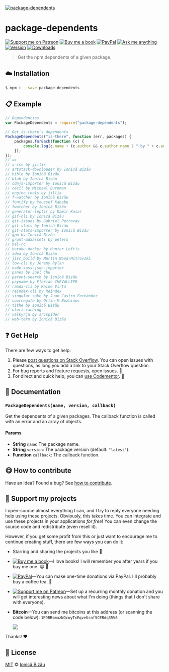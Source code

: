 <!-- Please do not edit this file. Edit the `blah` field in the `package.json` instead. If in doubt, open an issue. -->


[![package-dependents](http://i.imgur.com/nehBMvB.png)](#)

# package-dependents

 [![Support me on Patreon][badge_patreon]][patreon] [![Buy me a book][badge_amazon]][amazon] [![PayPal][badge_paypal_donate]][paypal-donations] [![Ask me anything](https://img.shields.io/badge/ask%20me-anything-1abc9c.svg)](https://github.com/IonicaBizau/ama) [![Version](https://img.shields.io/npm/v/package-dependents.svg)](https://www.npmjs.com/package/package-dependents) [![Downloads](https://img.shields.io/npm/dt/package-dependents.svg)](https://www.npmjs.com/package/package-dependents)

> Get the npm dependents of a given package.

## :cloud: Installation

```sh
$ npm i --save package-dependents
```


## :clipboard: Example



```js
// Dependencies
var PackageDependents = require("package-dependents");

// Get is-there's dependents
PackageDependents("is-there", function (err, packages) {
    packages.forEach(function (c) {
        console.log(c.name + (c.author && c.author.name ? " by " + c.author.name : ""));
    });
});
// =>
// a-csv by jillix
// artstack-downloader by Ionică Bizău
// bible by Ionică Bizău
// blah by Ionică Bizău
// cdnjs-importer by Ionică Bizău
// cecil by Michael Burkman
// engine-tools by jillix
// f-watcher by Ionică Bizău
// fontify by Youssef Kababe
// fwatcher by Ionică Bizău
// generator-leptir by Damir Kusar
// gif-cli by Ionică Bizău
// git-issues by Gabriel Petrovay
// git-stats by Ionică Bizău
// git-stats-importer by Ionică Bizău
// gpm by Ionică Bizău
// grunt-md5assets by peters
// hal-rc
// heroku-docker by Hunter Loftis
// idea by Ionică Bizău
// jisc_build by Martin Wood-Mitrovski
// low-cli by Jeremy Rylan
// node-sass-json-importer
// panes by Joel Chu
// parent-search by Ionică Bizău
// payname by Florian CHEVALLIER
// ramda-cli by Raine Virta
// reindex-cli by Reindex
// singular_sake by Juan Castro Fernández
// sourcegate by Orlin M Bozhinov
// tithe by Ionică Bizău
// uturi-caching
// valkyrja by srcspider
// web-term by Ionică Bizău
```



## :question: Get Help

There are few ways to get help:

 1. Please [post questions on Stack Overflow](https://stackoverflow.com/questions/ask). You can open issues with questions, as long you add a link to your Stack Overflow question.
 2. For bug reports and feature requests, open issues. :bug:
 3. For direct and quick help, you can [use Codementor](https://www.codementor.io/johnnyb). :rocket:


## :memo: Documentation


### `PackageDependents(name, version, callback)`
Get the dependents of a given packages. The callback function is called with
an error and an array of objects.

#### Params

- **String** `name`: The package name.
- **String** `version`: The package version (default: `"latest"`).
- **Function** `callback`: The callback function.



## :yum: How to contribute
Have an idea? Found a bug? See [how to contribute][contributing].


## :sparkling_heart: Support my projects

I open-source almost everything I can, and I try to reply everyone needing help using these projects. Obviously,
this takes time. You can integrate and use these projects in your applications *for free*! You can even change the source code and redistribute (even resell it).

However, if you get some profit from this or just want to encourage me to continue creating stuff, there are few ways you can do it:

 - Starring and sharing the projects you like :rocket:
 - [![Buy me a book][badge_amazon]][amazon]—I love books! I will remember you after years if you buy me one. :grin: :book:
 - [![PayPal][badge_paypal]][paypal-donations]—You can make one-time donations via PayPal. I'll probably buy a ~~coffee~~ tea. :tea:
 - [![Support me on Patreon][badge_patreon]][patreon]—Set up a recurring monthly donation and you will get interesting news about what I'm doing (things that I don't share with everyone).
 - **Bitcoin**—You can send me bitcoins at this address (or scanning the code below): `1P9BRsmazNQcuyTxEqveUsnf5CERdq35V6`

    ![](https://i.imgur.com/z6OQI95.png)

Thanks! :heart:



## :scroll: License

[MIT][license] © [Ionică Bizău][website]

[badge_patreon]: http://ionicabizau.github.io/badges/patreon.svg
[badge_amazon]: http://ionicabizau.github.io/badges/amazon.svg
[badge_paypal]: http://ionicabizau.github.io/badges/paypal.svg
[badge_paypal_donate]: http://ionicabizau.github.io/badges/paypal_donate.svg
[patreon]: https://www.patreon.com/ionicabizau
[amazon]: http://amzn.eu/hRo9sIZ
[paypal-donations]: https://www.paypal.com/cgi-bin/webscr?cmd=_s-xclick&hosted_button_id=RVXDDLKKLQRJW
[donate-now]: http://i.imgur.com/6cMbHOC.png

[license]: http://showalicense.com/?fullname=Ionic%C4%83%20Biz%C4%83u%20%3Cbizauionica%40gmail.com%3E%20(https%3A%2F%2Fionicabizau.net)&year=2015#license-mit
[website]: https://ionicabizau.net
[contributing]: /CONTRIBUTING.md
[docs]: /DOCUMENTATION.md
